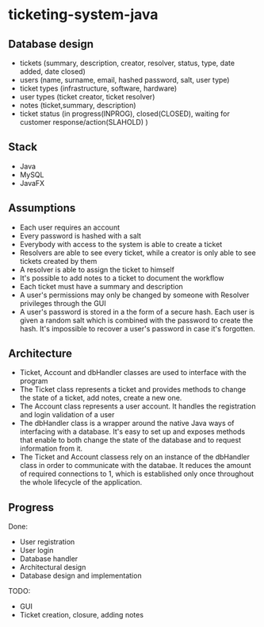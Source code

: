 # ticketing-system-java

## Database design
* tickets (summary, description, creator, resolver, status, type, date added, date closed)
* users (name, surname, email, hashed password, salt, user type)
* ticket types (infrastructure, software, hardware)
* user types (ticket creator, ticket resolver)
* notes (ticket,summary, description)
* ticket status (in progress(INPROG), closed(CLOSED), waiting for customer response/action(SLAHOLD) )

## Stack
* Java
* MySQL
* JavaFX

## Assumptions

* Each user requires an account
* Every password is hashed with a salt
* Everybody with access to the system is able to create a ticket
* Resolvers are able to see every ticket, while a creator is only able to see tickets created by them
* A resolver is able to assign the ticket to himself 
* It's possible to add notes to a ticket to document the workflow
* Each ticket must have a summary and description
* A user's permissions may only be changed by someone with Resolver privileges through the GUI
* A user's password is stored in a the form of a secure hash. Each user is given a random salt which is combined with the password to create the hash. It's impossible to recover a user's password in case it's forgotten.

## Architecture
* Ticket, Account and dbHandler classes are used to interface with the program
* The Ticket class represents a ticket and provides methods to change the state of a ticket, add notes, create a new one.
* The Account class represents a user account. It handles the registration and login validation of a user
* The dbHandler class is a wrapper around the native Java ways of interfacing with a database. It's easy to set up and exposes methods that enable to both change the state of the database and to request information from it.
* The Ticket and Account classess rely on an instance of the dbHandler class in order to communicate with the databae. It reduces the amount of required connections to 1, which is established only once throughout the whole lifecycle of the application.


## Progress
Done:
* User registration
* User login
* Database handler 
* Architectural design
* Database design and implementation

TODO:
* GUI
* Ticket creation, closure, adding notes
